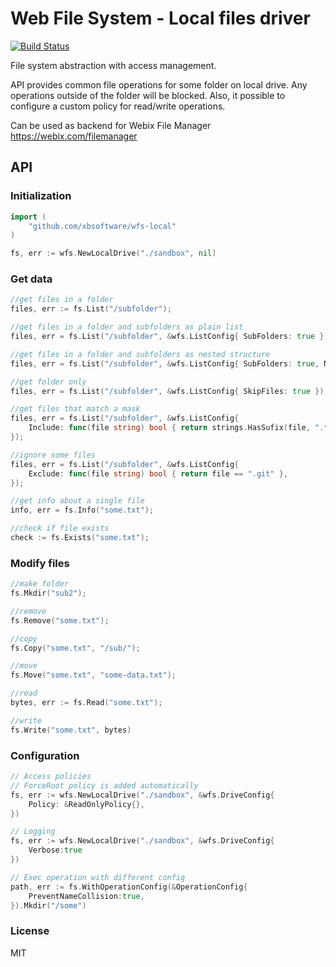 Web File System - Local files driver
=========

[![Build Status](https://drone-github.webix.io/api/badges/xbsoftware/wfs-local/status.svg)](https://drone-github.webix.io/xbsoftware/wfs-local)

File system abstraction with access management.

API provides common file operations for some folder on local drive. Any operations outside of the folder will be blocked. Also, it possible to configure a custom policy for read/write operations.


Can be used as backend for Webix File Manager https://webix.com/filemanager


## API

### Initialization

```go
import (
	"github.com/xbsoftware/wfs-local"
)

fs, err := wfs.NewLocalDrive("./sandbox", nil)
```

### Get data

```go
//get files in a folder
files, err := fs.List("/subfolder");

//get files in a folder and subfolders as plain list
files, err = fs.List("/subfolder", &wfs.ListConfig{ SubFolders: true });

//get files in a folder and subfolders as nested structure
files, err = fs.List("/subfolder", &wfs.ListConfig{ SubFolders: true, Nested:true });

//get folder only
files, err = fs.List("/subfolder", &wfs.ListConfig{ SkipFiles: true });

//get files that match a mask
files, err = fs.List("/subfolder", &wfs.ListConfig{
    Include: func(file string) bool { return strings.HasSufix(file, ".txt") },
});

//ignore some files
files, err = fs.List("/subfolder", &wfs.ListConfig{
    Exclude: func(file string) bool { return file == ".git" },
});

//get info about a single file
info, err = fs.Info("some.txt");

//check if file exists
check := fs.Exists("some.txt");
```

### Modify files

```go
//make folder
fs.Mkdir("sub2");

//remove
fs.Remove("some.txt");

//copy
fs.Copy("some.txt", "/sub/");

//move
fs.Move("some.txt", "some-data.txt");

//read
bytes, err := fs.Read("some.txt");

//write
fs.Write("some.txt", bytes)
```

### Configuration

```go
// Access policies
// ForceRoot policy is added automatically
fs, err := wfs.NewLocalDrive("./sandbox", &wfs.DriveConfig{
    Policy: &ReadOnlyPolicy{},
})

// Logging
fs, err := wfs.NewLocalDrive("./sandbox", &wfs.DriveConfig{
    Verbose:true
})

// Exec operation with different config
path, err := fs.WithOperationConfig(&OperationConfig{
    PreventNameCollision:true,
}).Mkdir("/some")
```

### License 

MIT